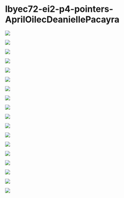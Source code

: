 # lbyec72-ei2-p4-pointers-AprilOilecDeaniellePacayra

![](1.PNG)

![](2.PNG)

![](3.PNG)

![](4.PNG)

![](5.A.PNG)

![](5.B.PNG)

![](6.PNG)

![](7.PNG)

![](8.PNG)

![](9.PNG)

![](10.PNG)

![](11.PNG)

![](12.PNG)

![](13.PNG)

![](14.PNG)

![](15.PNG)

![](16.PNG)

![](17.PNG)

